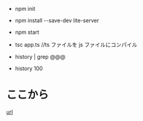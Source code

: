 - npm init
- npm install --save-dev lite-server
- npm start
- tsc app.ts //ts ファイルを js ファイルにコンパイル

- history | grep @@@
- history 100

# ここから

[url](https://www.udemy.com/course/understanding-typescript-jp/learn/lecture/17812928#content)
